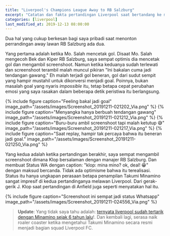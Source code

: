 ```yaml
---
title: "Liverpool's Champions League Away to RB Salzburg"
excerpt: "Catatan dan fakta pertandingan Liverpool saat bertandang ke markas RB Salzburg"
categories: [liverpool]
last_modified_at: 2019-12-13 08:00:00
---
```


Dua hal yang cukup berkesan bagi saya pribadi saat menonton perrandingan away lawan RB Salzburg ada dua.

Yang pertama adalah ketika Mo. Salah mencetak gol. Disaat Mo. Salah mengecoh Bek dan Kiper RB Salzburg, saya sempat optimis dia mencetak gol dan mengambil screenshoot. Namun ketika keduanya sudah terlewati dan screenshoot terambil malah muncul pikiran "Ini bakalan cuma jadi tendangan gawang." Eh malah terjadi gol beneran, gol dari sudut sempit yang hampir mustahil untuk dikonversi menjadi goal. Poinnya, bukan masalah goal yang nyaris _impossible_ itu, tetap betapa cepat perubahan emosi yang saya rasakan dalam beberapa detik peristiwa itu berlangsung.

{% include figure caption="Feeling bakal jadi goal" image_path="/assets/images/Screenshot_20191211-021202_Via.png" %}
{% include figure caption="Menyangka hanya berbuah tendangan gawang" image_path="/assets/images/Screenshot_20191211-021212_Via.png" %}
{% include figure caption="Buru-buru ambil screenshoot tapi malah ketutup 😅" image_path="/assets/images/Screenshot_20191211-021217_Via.png" %}
{% include figure caption="Saat replay, hampir tak percaya bahwa itu beneran jadi goal." image_path="/assets/images/Screenshot_20191211-021250_Via.png" %}

Yang kedua adalah ketika pertandingan berakhir, saya sempat mengambil screenshoot dimana Klop bersalaman dengan manajer RB Salzburg. Dan membuat Status WA dengan caption: "klop: mina mino? ok, deal! 😁" dengan maksud bercanda. Tidak ada optimisme bahwa itu terealisasi. Status itu hanya ungkapan perasaan betapa penampilan Takumi Minamino sangat impresif di kedua pertandinganya melawan Liverpool. Dari gerak-gerik J. Klop saat pertandingan di Anfield juga seperti menyatakan hal itu.

{% include figure caption="Screenshoot ini sempat jadi status Whatsapp" image_path="/assets/images/Screenshot_20191211-024556_Via.png" %}

> **Update**: Yang tidak saya tahu adalah: [ternyata liverpool sudah tertarik dengan Minamino sejak 6 tahun lalu](/liverpool/inside-story-behind-liverpools-six-year-transfer-pursuit-of-takumi-minamino/)!. Dan kembali lagi, serasa naik roaler coaster ketika mengetahui Takumi Minamino secara resmi menjadi bagian squad Liverpool FC. 
